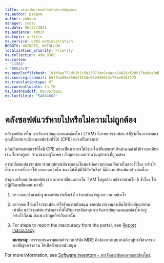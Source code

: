 ```yaml
---
title: คลังซอฟต์แวร์หายไปหรือไม่ความไม่ถูกต้อง
ms.author: pebaum
author: pebaum
manager: scotv
ms.date: 05/25/2021
ms.audience: Admin
ms.topic: article
ms.service: o365-administration
ROBOTS: NOINDEX, NOFOLLOW
localization_priority: Priority
ms.collection: Adm_O365
ms.custom:
- "11382"
- "9001470"
ms.openlocfilehash: 191d6ae772dc1b1c6b15071da9c4aca14429cf2db17be6ee0db6b23ea0d29e2d
ms.sourcegitcommit: b5f7da89a650d2915dc652449623c78be6247175
ms.translationtype: MT
ms.contentlocale: th-TH
ms.lasthandoff: 08/05/2021
ms.locfileid: "54084662"
---
```

# <a name="software-inventory-is-missing-or-inaccurate"></a>คลังซอฟต์แวร์หายไปหรือไม่ความไม่ถูกต้อง

คลังซอฟต์แวร์ใน การจัดการภัยคุกคามและช่องโหว่ (TVM) คือรายการซอฟต์แวร์ที่รู้จักในองค์กรของคุณที่มีการแจงนับแพลตฟอร์มทั่วไป (CPE) อย่างเป็นทางการ

ผลิตภัณฑ์ซอฟต์แวร์ที่ไม่มี CPE อย่างเป็นทางการไม่มีช่องโหว่ที่เผยแพร่ สินค้าคงคลังยังมีรายละเอียด เช่น ชื่อของผู้ขาย จํานวนของผู้โฆษณา ภัยคุกคาม และจํานวนอุปกรณ์ที่ถูกแสดง

การเปลี่ยนแปลงซอฟต์แวร์บนอุปกรณ์มักจะแสดงในพอร์ทัลความปลอดภัยภายในสองชั่วโมง อย่างไรก็ตาม บางครั้งอาจใช้เวลานานกว่านั้น ขณะนี้ยังไม่มีวิธีบังคับซิงค์ นี่คือแบบประเมินอย่างต่อเนื่อง

ถ้าคุณเปลี่ยนแปลงซอฟต์แวร์ และการเปลี่ยนแปลงใน TVM ไม่ถูกต้องหลังจากผ่านไป 5 ชั่วโมง ให้ปฏิบัติตามขั้นตอนเหล่านี้:

1. ตรวจสอบส่วนหลักฐานซอฟต์แวร์เพื่อเข้าใจว่าซอฟต์แวร์ถูกตรวจพบอย่างไร
1. ตรวจสอบให้แน่ใจว่าซอฟต์แวร์ได้รับการสนับสนุน ซอฟต์แวร์อาจมองเห็นได้ที่ระดับอุปกรณ์เท่านั้น แม้ว่าซอฟต์แวร์ดังกล่าวไม่ได้รับการสนับสนุนการจัดการภัยคุกคามและช่องโหว่อยู่ อย่างไรก็ตาม มีเฉพาะข้อมูลที่จํากัดเท่านั้น
1. For steps to report the inaccuracy from the portal, see [Report inaccuracy](/microsoft-365/security/defender-endpoint/tvm-software-inventory?view=o365-worldwide#report-inaccuracy).
   
    **หมายเหตุ**: การรายงานความแม่นยําจากพอร์ทัล MDE คือช่องทางแบบทางเดียวสู่ทางวิศวกรรม หากปัญหาเร่งด่วน ให้เปิดตั๋วการสนับสนุน

For more information, see [Software inventory - การจัดการภัยคุกคามและช่องโหว่](/microsoft-365/security/defender-endpoint/tvm-software-inventory).